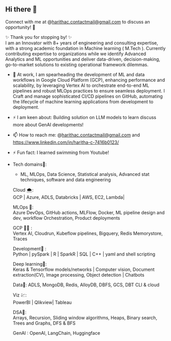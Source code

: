 ## Hi there 👋
Connect with me at @harithac.contactmail@gmail.com to discuss an opportunity! 🚀


✨ Thank you for stopping by! ✨  
I am an Innovator with 8+ years of engineering and consulting expertise, with a strong academic foundation in Machine learning ( M.Tech ). Currently contributing expertise to organizations while we identify Advanced Analytics and ML opportunities and deliver data-driven, decision-making, go-to-market solutions to existing operational framework dilemmas.

- 🔭 At work, I am spearheading the development of ML and data workflows in Google Cloud Platform (GCP), enhancing performance and scalability, by leveraging Vertex AI to orchestrate end-to-end ML pipelines and robust MLOps practices to ensure seamless deployment. I Craft and manage sophisticated CI/CD pipelines on GitHub, automating the lifecycle of machine learning applications from development to deployment.

- ⚡ I am keen about: Building solution on LLM models to learn discuss more about GenAI developments!
- 📫 How to reach me: @harithac.contactmail@gmail.com and https://www.linkedin.com/in/haritha-c-7416b0123/
- ⚡ Fun fact: I learned swimming from Youtube!


- Tech domains🧘:          
  - ML, MLOps, Data Science, Statistical analysis, Advanced stat techniques,
  software and data engineering

  Cloud 🌨️:               
  GCP | Azure, ADLS, Databricks | AWS, EC2, Lambda|

  MLOps 🥷:              
  Azure DevOps, GitHub actions, MLFlow, Docker, ML pipeline design and dev, 
  workflow Orchestration, Product deployments
  
  GCP 👩‍💻 :               
  Vertex AI, Cloudrun, Kubeflow pipelines, Bigquery, Redis Memorystore, Traces
  
  Development🔌 :  
  Python | pySpark | R | SparkR | SQL | C++ | yaml and shell scripting 
  
  Deep learning🌋:  
  Keras & Tensorflow models/networks | Computer vision, Document extraction(CV), Image processing, Object detection | Chatbots
  
  Data🤹:
  ADLS, MongoDB, Redis, AlloyDB, DBFS, GCS, DBT CLI & cloud
  
  Viz 💹:                    
  PowerBI | Qlikview| Tableau
  
  DSA🧠:  
  Arrays, Recursion, Sliding window algorithms, Heaps, Binary search, Trees and Graphs, DFS & BFS
  
  GenAI : OpenAI, LangChain, Huggingface

